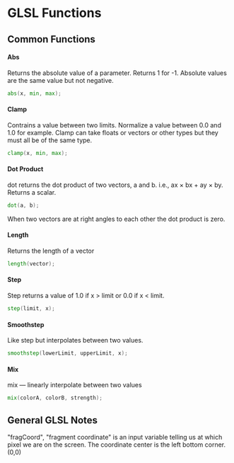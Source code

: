 # GLSL Functions 

## Common Functions

#### Abs
Returns the absolute value of a parameter. Returns 1 for -1. Absolute values are the same value but not negative.
```glsl
abs(x, min, max);
```

#### Clamp
Contrains a value between two limits. Normalize a value between 0.0 and 1.0 for example.
Clamp can take floats or vectors or other types but they must all be of the same type. 
```glsl
clamp(x, min, max);
```

#### Dot Product
dot returns the dot product of two vectors, a and b. i.e., ax × bx + ay × by.
Returns a scalar.
```glsl
dot(a, b);
```
When two vectors are at right angles to each other the dot product is zero.

#### Length
Returns the length of a vector
```glsl
length(vector);
```

#### Step
Step returns a value of 1.0 if x > limit or 0.0 if x < limit. 
```glsl
step(limit, x);
```

#### Smoothstep
Like step but interpolates between two values. 
```glsl
smoothstep(lowerLimit, upperLimit, x);
```

#### Mix
mix — linearly interpolate between two values
```glsl
mix(colorA, colorB, strength);
```

## General GLSL Notes
"fragCoord", "fragment coordinate" is an input variable telling us at which pixel we are on the screen. The coordinate center is the left bottom corner. (0,0)
